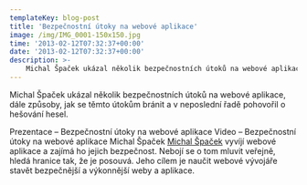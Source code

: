 ```yaml
---
templateKey: blog-post
title: 'Bezpečnostní útoky na webové aplikace'
image: /img/IMG_0001-150x150.jpg
time: '2013-02-12T07:32:37+00:00'
date: '2013-02-12T07:32:37+00:00'
description: >-
    Michal Špaček ukázal několik bezpečnostních útoků na webové aplikace, dále způsoby, jak se těmto útokům bránit a v neposlední řadě pohovořil o hešování hesel.Prezentace – Bezpečnostní út...
---
```

Michal Špaček ukázal několik bezpečnostních útoků na webové aplikace, dále způsoby, jak se těmto útokům bránit a v neposlední řadě pohovořil o hešování hesel.

Prezentace – Bezpečnostní útoky na webové aplikace Video – Bezpečnostní útoky na webové aplikace [](http://ctvrtkon.cz/prezentace-z-pateho-ctvrtkonu-bezpecnostni-utoky-na-webove-aplikace-michal-spacek/img_0001/)Michal Špaček [Michal Špaček](http://michalspacek.cz "Osobní stránky Michala Špačka") vyvíjí webové aplikace a zajímá ho jejich bezpečnost. Nebojí se o tom mluvit veřejně, hledá hranice tak, že je posouvá. Jeho cílem je naučit webové vývojáře stavět bezpečnější a výkonnější weby a aplikace.